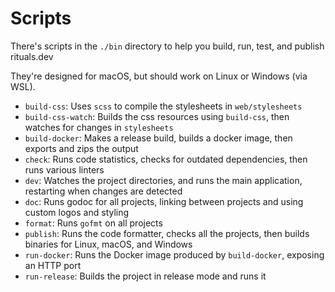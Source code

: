 # Scripts

There's scripts in the `./bin` directory to help you build, run, test, and publish rituals.dev

They're designed for macOS, but should work on Linux or Windows (via WSL).

- `build-css`: Uses `scss` to compile the stylesheets in `web/stylesheets`
- `build-css-watch`: Builds the css resources using `build-css`, then watches for changes in `stylesheets`
- `build-docker`: Makes a release build, builds a docker image, then exports and zips the output
- `check`: Runs code statistics, checks for outdated dependencies, then runs various linters
- `dev`: Watches the project directories, and runs the main application, restarting when changes are detected
- `doc`: Runs godoc for all projects, linking between projects and using custom logos and styling
- `format`: Runs `gofmt` on all projects
- `publish`: Runs the code formatter, checks all the projects, then builds binaries for Linux, macOS, and Windows
- `run-docker`: Runs the Docker image produced by `build-docker`, exposing an HTTP port
- `run-release`: Builds the project in release mode and runs it
